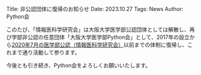 Title: 非公認団体に復帰のお知らせ
Date: 2023.10.27
Tags: News
Author: Python会

このたび、「情報医科学研究会」は大阪大学医学部公認団体としては解散し、再び学部非公認の任意団体「大阪大学医学部Python会」として、2017年の設立から[2020年7月の医学部公認（情報医科学研究会）]({filename}../../2020sy/news/officialize_accept.md)以前までの体制に復帰し、これまで通り活動して参ります。

今後とも引き続き、Python会をよろしくお願いいたします。
